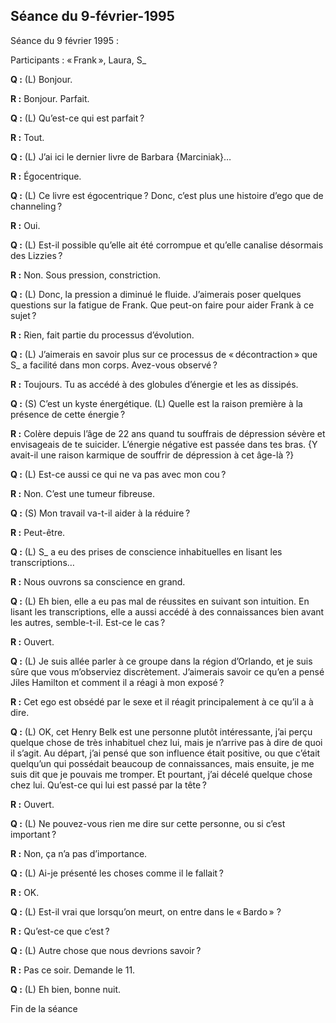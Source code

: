 ## Séance du 9-février-1995

Séance du 9 février 1995 :

Participants : « Frank », Laura, S_

**Q :** (L) Bonjour.

**R :** Bonjour. Parfait.

**Q :** (L) Qu’est-ce qui est parfait ?

**R :** Tout.

**Q :** (L) J’ai ici le dernier livre de Barbara {Marciniak}…

**R :** Égocentrique.

**Q :** (L) Ce livre est égocentrique ? Donc, c’est plus une histoire d’ego que de channeling ?

**R :** Oui.

**Q :** (L) Est-il possible qu’elle ait été corrompue et qu’elle canalise désormais des Lizzies ?

**R :** Non. Sous pression, constriction.

**Q :** (L) Donc, la pression a diminué le fluide. J’aimerais poser quelques questions sur la fatigue de Frank. Que peut-on faire pour aider Frank à ce sujet ?

**R :** Rien, fait partie du processus d’évolution.

**Q :** (L) J’aimerais en savoir plus sur ce processus de « décontraction » que S_ a facilité dans mon corps. Avez-vous observé ?

**R :** Toujours. Tu as accédé à des globules d’énergie et les as dissipés.

**Q :** (S) C’est un kyste énergétique. (L) Quelle est la raison première à la présence de cette énergie ?

**R :** Colère depuis l’âge de 22 ans quand tu souffrais de dépression sévère et envisageais de te suicider. L’énergie négative est passée dans tes bras. {Y avait-il une raison karmique de souffrir de dépression à cet âge-là ?}

**Q :** (L) Est-ce aussi ce qui ne va pas avec mon cou ?

**R :** Non. C’est une tumeur fibreuse.

**Q :** (S) Mon travail va-t-il aider à la réduire ?

**R :** Peut-être.

**Q :** (L) S_ a eu des prises de conscience inhabituelles en lisant les transcriptions…

**R :** Nous ouvrons sa conscience en grand.

**Q :** (L) Eh bien, elle a eu pas mal de réussites en suivant son intuition. En lisant les transcriptions, elle a aussi accédé à des connaissances bien avant les autres, semble-t-il. Est-ce le cas ?

**R :** Ouvert.

**Q :** (L) Je suis allée parler à ce groupe dans la région d’Orlando, et je suis sûre que vous m’observiez discrètement. J’aimerais savoir ce qu’en a pensé Jiles Hamilton et comment il a réagi à mon exposé ?

**R :** Cet ego est obsédé par le sexe et il réagit principalement à ce qu’il a à dire.

**Q :** (L) OK, cet Henry Belk est une personne plutôt intéressante, j’ai perçu quelque chose de très inhabituel chez lui, mais je n’arrive pas à dire de quoi il s’agit. Au départ, j’ai pensé que son influence était positive, ou que c’était quelqu’un qui possédait beaucoup de connaissances, mais ensuite, je me suis dit que je pouvais me tromper. Et pourtant, j’ai décelé quelque chose chez lui. Qu’est-ce qui lui est passé par la tête ?

**R :** Ouvert.

**Q :** (L) Ne pouvez-vous rien me dire sur cette personne, ou si c’est important ?

**R :** Non, ça n’a pas d’importance.

**Q :** (L) Ai-je présenté les choses comme il le fallait ?

**R :** OK.

**Q :** (L) Est-il vrai que lorsqu’on meurt, on entre dans le « Bardo » ?

**R :** Qu’est-ce que c’est ?

**Q :** (L) Autre chose que nous devrions savoir ?

**R :** Pas ce soir. Demande le 11.

**Q :** (L) Eh bien, bonne nuit.

Fin de la séance